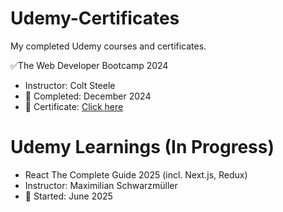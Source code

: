 # Udemy-Certificates #

My completed Udemy courses and certificates.

✅The Web Developer Bootcamp 2024
- Instructor: Colt Steele  
- 📅 Completed: December 2024
- 🔗 Certificate: [Click here](https://www.udemy.com/certificate/UC-f1ecf9fa-6984-4b38-b8c4-2d7af14eff57/)

# Udemy Learnings (In Progress) #

- React The Complete Guide 2025 (incl. Next.js, Redux)
- Instructor: Maximilian Schwarzmüller
- 📅 Started: June 2025
